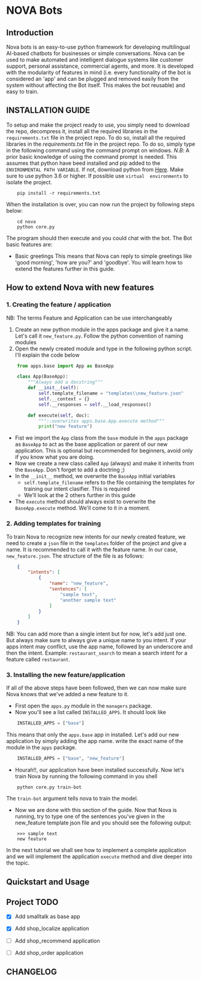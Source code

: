 NOVA Bots
=========

Introduction
-----------
Nova bots is an easy-to-use python framework for developing multilingual AI-based chatbots 
for businesses or simple conversations. Nova can be used to make automated and intelligent dialogue 
systems like customer support, personal assistance, commercial agents, and more. It is developed with 
the modularity of features in mind (i.e. every functionality of the bot is considered an 'app' and can 
be plugged and removed easily from the system without affecting the Bot itself. This makes the bot 
reusable) and easy to train.


INSTALLATION GUIDE
------------------
To setup and make the project ready to use, you simply need to download the repo, decompress it,
install all the required libraries in the `requirements.txt` file in the project repo. To do so, 
install all the required libraries in the *requirements.txt* file in the project repo. To do so,
simply type in the following command using the command prompt on windows.
*N.B*: A prior basic knowledge of using the command prompt is needed. This assumes that python have
beed installed and pip added to the `ENVIRONMENTAL PATH VARIABLE`. If not, download python from
[Here](http://www.python.org). Make sure to use python 3.6 or higher. If possible use `virtual 
environments` to isolate the project.
```shell
    pip install -r requirements.txt
```
When the installation is over, you can now run the project by following steps below:
```shell
    cd nova
    python core.py
```
The program should then execute and you could chat with the bot. The Bot basic features are:
- Basic greetings
This means that Nova can reply to simple greetings like 'good morning', 'how are you?'
and 'goodbye'. You will learn how to extend the features further in this guide.

How to extend Nova with new features
------------------------------------
### 1. Creating the feature / application
NB: The terms Feature and Application can be use interchangeably 
1. Create an new python module in the apps package and give it a name. 
Let's call it ``new_feature.py``. Follow the python convention of naming
modules
2. Open the newly created module and type in the following python script.
I'll explain the code below
```python
    from apps.base import App as BaseApp

    class App(BaseApp):
        """Always add a docstring"""
        def __init__(self):
            self.template_filename = "templates\\new_feature.json"
            self.__context = {}
            self.__responses = self.__load_responses()

        def execute(self, doc):
            """::overwrites apps.base.App.execute method"""
            print("new feature")
```
- Fist we import the ``App`` class from the ``base`` module in the ``apps`` package
as ``BaseApp`` to act as the base application or parent of our new
application. This is optional but recommended for beginners, avoid only if you 
know what you are doing. 
- Now we create a new class called ``App`` (always) and make it inherits 
from the ``BaseApp``. Don't forget to add a doctring ;)
- In the ``__init__`` method, we overwrite the ``BaseApp`` initial variables 
    - ``self.template_filename`` refers to the file containing the templates
    for training our intent clasifier. This is required
    - We'll look at the 2 others further in this guide
- The ``execute`` method should always exist to overwrite the ``BaseApp.execute`` method. We'll come to it in a moment.

### 2. Adding templates for training
To train Nova to recognize new intents for our newly created feature, we need to 
create a ``json`` file in the ``templates`` folder of the project and give a name.
It is recommended to call it with the feature name. In our case, 
``new_feature.json``. The structure of the file is as follows:
```json
    {
        "intents": [
            {
                "name": "new_feature",
                "sentences": [
                    "sample text",
                    "another sample text"
                ]
            }
        ]
    }
```
NB: You can add more than a single intent but for now, let's add just one.
But always make sure to always give a unique name to you intent. If your apps
intent may conflict, use the app name, followed by an underscore and then the 
intent. Example: `restaurant_search` to mean a search intent for a feature 
called `restaurant`.

### 3. Installing the new feature/application
If all of the above steps have been followed, then we can now make sure Nova
knows that we've added a new feature to it. 
- First open the ``apps.py`` module in the ``managers`` package. 
- Now you'll see a list called ``INSTALLED_APPS``. It should look like 
```python
    INSTALLED_APPS = ["base"]
```
This means that only the ``apps.base`` app in installed. Let's add our new 
application by simply adding the app name. write the exact name of the 
module in the ``apps`` package.
```python
    INSTALLED_APPS = ["base", "new_feature"]
```
- Hourah!!, our application have been installed successfully. Now let's train Nova
by running the following command in you shell
```shell
    python core.py train-bot
```
The ``train-bot`` argument tells nova to train the model.
- Now we are done with this section of the guide. Now that Nova is running, 
try to type one of the sentences you've given in the new_feature template 
json file and you should see the following output:
```shell
    >>> sample text
    new feature
```
In the next tutorial we shall see how to implement a complete application
and we will implement the application ``execute`` method and dive deeper
into the topic.


Quickstart and Usage
--------------------



Project TODO
------------
- [x] Add smalltalk as base app
- [x] Add shop_localize application
- [ ] Add shop_recommend application
- [ ] Add shop_order application



CHANGELOG
---------
